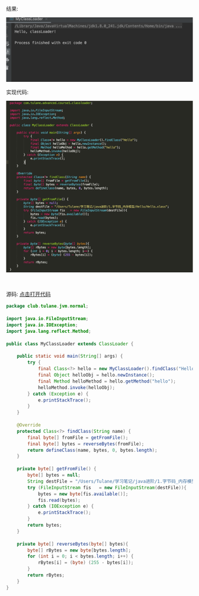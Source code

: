 

结果:

![76068d327cc7e6f0f804adbf0358c602](../images/76068d327cc7e6f0f804adbf0358c602.png)



实现代码:

![eafeec5558906629b52f39a711e75ae6](../images/eafeec5558906629b52f39a711e75ae6.png)


<br>

源码: [点击打开代码](https://github.com/Tureen/grow/tree/main/1_JVM/src/main/java/club/tulane/jvm/work/MyClassLoader.java)

```java
package club.tulane.jvm.normal;

import java.io.FileInputStream;
import java.io.IOException;
import java.lang.reflect.Method;

public class MyClassLoader extends ClassLoader {

    public static void main(String[] args) {
        try {
            final Class<?> hello = new MyClassLoader().findClass("Hello");
            final Object helloObj = hello.newInstance();
            final Method helloMethod = hello.getMethod("hello");
            helloMethod.invoke(helloObj);
        } catch (Exception e) {
            e.printStackTrace();
        }
    }

    @Override
    protected Class<?> findClass(String name) {
        final byte[] fromFile = getFromFile();
        final byte[] bytes = reverseBytes(fromFile);
        return defineClass(name, bytes, 0, bytes.length);
    }

    private byte[] getFromFile() {
        byte[] bytes = null;
        String destFile = "/Users/Tulane/学习笔记/java进阶/1.字节码_内存模型/Hello/Hello.xlass";
        try (FileInputStream fis   = new FileInputStream(destFile)){
            bytes = new byte[fis.available()];
            fis.read(bytes);
        } catch (IOException e) {
            e.printStackTrace();
        }
        return bytes;
    }

    private byte[] reverseBytes(byte[] bytes){
        byte[] rBytes = new byte[bytes.length];
        for (int i = 0; i < bytes.length; i++) {
            rBytes[i] = (byte) (255 - bytes[i]);
        }
        return rBytes;
    }
}

```